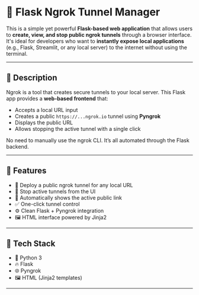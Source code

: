 # 🚀 Flask Ngrok Tunnel Manager

This is a simple yet powerful **Flask-based web application** that allows users to **create, view, and stop public ngrok tunnels** through a browser interface. It's ideal for developers who want to **instantly expose local applications** (e.g., Flask, Streamlit, or any local server) to the internet without using the terminal.

---

## 📝 Description

Ngrok is a tool that creates secure tunnels to your local server. This Flask app provides a **web-based frontend** that:
- Accepts a local URL input
- Creates a public `https://...ngrok.io` tunnel using **Pyngrok**
- Displays the public URL
- Allows stopping the active tunnel with a single click

No need to manually use the ngrok CLI. It’s all automated through the Flask backend.

---

## 🌟 Features

- 🔗 Deploy a public ngrok tunnel for any local URL
- 🛑 Stop active tunnels from the UI
- 📡 Automatically shows the active public link
- ✅ One-click tunnel control
- ⚙️ Clean Flask + Pyngrok integration
- 🖼️ HTML interface powered by Jinja2

---

## 🧰 Tech Stack

- 🐍 Python 3
- 🔥 Flask
- 🌐 Pyngrok
- 🖼 HTML (Jinja2 templates)

---

